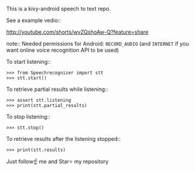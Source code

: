 This is a kivy-android speech to text repo.

See a example vedio::


http://youtube.com/shorts/wvZQshoAw-Q?feature=share

note::
    Needed permissions for Android: `RECORD_AUDIO` (and `INTERNET` if you want
    online voice recognition API to be used)


To start listening::

    >>> from Speechrecognizer import stt
    >>> stt.start()
    
	
To retrieve partial results while listening::

    >>> assert stt.listening
    >>> print(stt.partial_results)
   
   
To stop listening::


    >>> stt.stop()
  
  
To retrieve results after the listening stopped::


    >>> print(stt.results)
    
Just follow☝️ me and Star⭐ my repository




